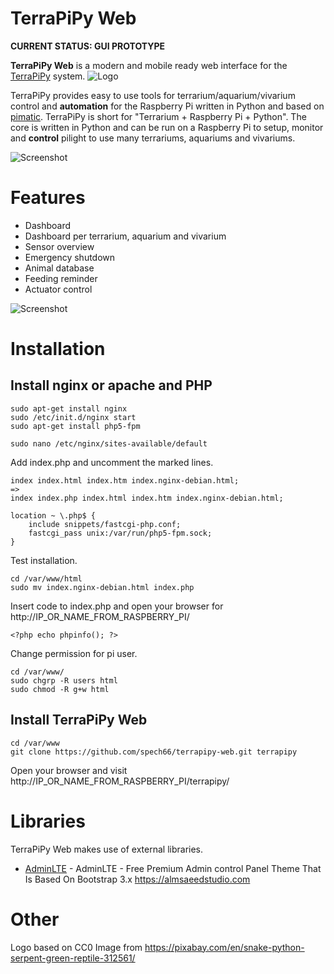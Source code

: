 # TerraPiPy Web
**CURRENT STATUS: GUI PROTOTYPE**

**TerraPiPy Web** is a modern and mobile ready web interface for the [TerraPiPy](https://github.com/spech66/terrapipy) system. ![Logo](https://github.com/spech66/terrapipy-web/blob/master/images/logo.png)

TerraPiPy provides easy to use tools for terrarium/aquarium/vivarium control and **automation** for the Raspberry Pi written in Python and based on [pimatic](https://github.com/pimatic/pimatic). TerraPiPy is short for "Terrarium + Raspberry Pi + Python". The core is written in Python and can be run on a Raspberry Pi to setup, monitor and **control** pilight to use many terrariums, aquariums and vivariums.

![Screenshot](https://github.com/spech66/terrapipy-web/blob/master/images/screenshot_001.png)

# Features
* Dashboard
* Dashboard per terrarium, aquarium and vivarium
* Sensor overview
* Emergency shutdown
* Animal database
* Feeding reminder
* Actuator control

![Screenshot](https://github.com/spech66/terrapipy-web/blob/master/images/screenshot_002.png)

# Installation
## Install nginx or apache and PHP
    sudo apt-get install nginx
    sudo /etc/init.d/nginx start
    sudo apt-get install php5-fpm
    
    sudo nano /etc/nginx/sites-available/default

Add index.php and uncomment the marked lines.

    index index.html index.htm index.nginx-debian.html;
    =>
    index index.php index.html index.htm index.nginx-debian.html;

    location ~ \.php$ {
        include snippets/fastcgi-php.conf;
        fastcgi_pass unix:/var/run/php5-fpm.sock;
    }
    
Test installation.

    cd /var/www/html
    sudo mv index.nginx-debian.html index.php

Insert code to index.php and open your browser for http://IP_OR_NAME_FROM_RASPBERRY_PI/

    <?php echo phpinfo(); ?>

Change permission for pi user.

    cd /var/www/
    sudo chgrp -R users html
    sudo chmod -R g+w html

## Install TerraPiPy Web

    cd /var/www
    git clone https://github.com/spech66/terrapipy-web.git terrapipy
    
Open your browser and visit http://IP_OR_NAME_FROM_RASPBERRY_PI/terrapipy/

# Libraries
TerraPiPy Web makes use of external libraries.
* [AdminLTE](https://github.com/almasaeed2010/AdminLTE) - AdminLTE - Free Premium Admin control Panel Theme That Is Based On Bootstrap 3.x https://almsaeedstudio.com

# Other
Logo based on CC0 Image from https://pixabay.com/en/snake-python-serpent-green-reptile-312561/

